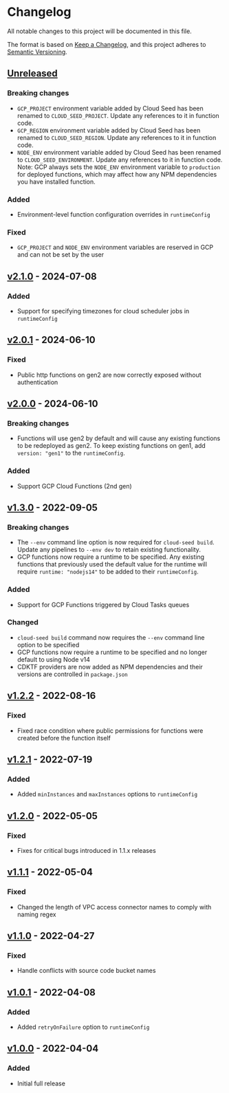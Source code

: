 # Changelog

All notable changes to this project will be documented in this file.

The format is based on [Keep a Changelog](https://keepachangelog.com/en/1.1.0/),
and this project adheres to [Semantic Versioning](https://semver.org/spec/v2.0.0.html).

## [Unreleased](https://github.com/Space48/cloud-seed/compare/v2.1.0...HEAD)

### Breaking changes

- `GCP_PROJECT` environment variable added by Cloud Seed has been renamed to `CLOUD_SEED_PROJECT`. Update any references to it in function code.
- `GCP_REGION` environment variable added by Cloud Seed has been renamed to `CLOUD_SEED_REGION`. Update any references to it in function code.
- `NODE_ENV` environment variable added by Cloud Seed has been renamed to `CLOUD_SEED_ENVIRONMENT`. Update any references to it in function code. Note: GCP always sets the `NODE_ENV` environment variable to `production` for deployed functions, which may affect how any NPM dependencies you have installed function.

### Added

- Environment-level function configuration overrides in `runtimeConfig`

### Fixed

- `GCP_PROJECT` and `NODE_ENV` environment variables are reserved in GCP and can not be set by the user

## [v2.1.0](https://github.com/Space48/cloud-seed/compare/v2.0.1...v2.1.0) - 2024-07-08

### Added

- Support for specifying timezones for cloud scheduler jobs in `runtimeConfig`

## [v2.0.1](https://github.com/Space48/cloud-seed/compare/v2.0.0...v2.0.1) - 2024-06-10

### Fixed

- Public http functions on gen2 are now correctly exposed without authentication

## [v2.0.0](https://github.com/Space48/cloud-seed/compare/v1.3.0...v2.0.0) - 2024-06-10

### Breaking changes

- Functions will use gen2 by default and will cause any existing functions to be redeployed as gen2. To keep existing functions on gen1, add `version: "gen1"` to the `runtimeConfig`.

### Added

- Support GCP Cloud Functions (2nd gen)

## [v1.3.0](https://github.com/Space48/cloud-seed/compare/v1.2.2...v1.3.0) - 2022-09-05

### Breaking changes

- The `--env` command line option is now required for `cloud-seed build`. Update any pipelines to `--env dev` to retain existing functionality.
- GCP functions now require a runtime to be specified. Any existing functions that previously used the default value for the runtime will require `runtime: "nodejs14"` to be added to their `runtimeConfig`.

### Added

- Support for GCP Functions triggered by Cloud Tasks queues

### Changed

- `cloud-seed build` command now requires the `--env` command line option to be specified
- GCP functions now require a runtime to be specified and no longer default to using Node v14
- CDKTF providers are now added as NPM dependencies and their versions are controlled in `package.json`

## [v1.2.2](https://github.com/Space48/cloud-seed/compare/v1.2.1...v1.2.2) - 2022-08-16

### Fixed

- Fixed race condition where public permissions for functions were created before the function itself

## [v1.2.1](https://github.com/Space48/cloud-seed/compare/v1.2.0...v1.2.1) - 2022-07-19

### Added

- Added `minInstances` and `maxInstances` options to `runtimeConfig`

## [v1.2.0](https://github.com/Space48/cloud-seed/compare/1.1.1...v1.2.0) - 2022-05-05

### Fixed

- Fixes for critical bugs introduced in 1.1.x releases

## [v1.1.1](https://github.com/Space48/cloud-seed/compare/1.1.0...1.1.1) - 2022-05-04

### Fixed

- Changed the length of VPC access connector names to comply with naming regex

## [v1.1.0](https://github.com/Space48/cloud-seed/compare/1.0.1...1.1.0) - 2022-04-27

### Fixed

- Handle conflicts with source code bucket names

## [v1.0.1](https://github.com/Space48/cloud-seed/compare/1.0.0...1.0.1) - 2022-04-08

### Added

- Added `retryOnFailure` option to `runtimeConfig`

## [v1.0.0](https://github.com/Space48/cloud-seed/tree/v1.0.0-rc) - 2022-04-04

### Added

- Initial full release
